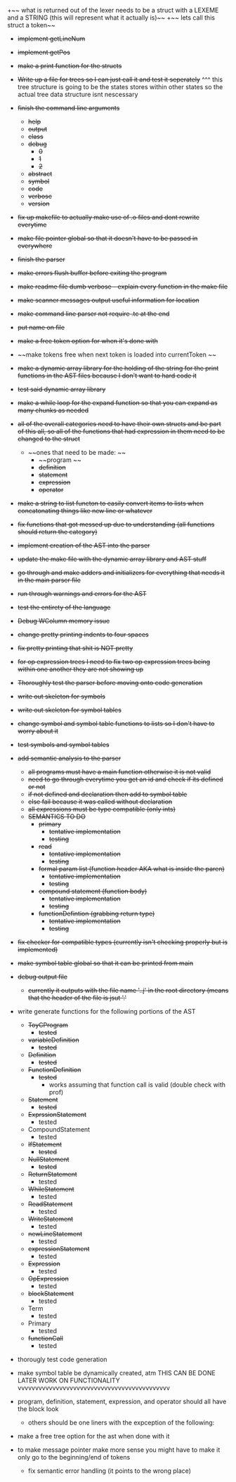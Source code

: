 +~~ what is returned out of the lexer needs to be a struct with a LEXEME and a STRING (this will represent what it actually is)~~
+~~ lets call this struct a token~~
+ ~~implement getLineNum~~
+ ~~implement getPos~~
+ ~~make a print function for the structs~~
+ ~~Write up a file for trees so I can just call it and test it seperately~~
^^^ this tree structure is going to be the states stores within other states so the actual tree data structure isnt nescessary 
+ ~~finish the command line arguments~~ 
    + ~~help~~
    + ~~output~~
    + ~~class~~
    + ~~debug~~
        + ~~0~~
        + ~~1~~
        + ~~2~~
    + ~~abstract~~ 
    + ~~symbol~~
    + ~~code~~
    + ~~verbose~~
    + ~~version~~ 

+ ~~fix up makefile to actually make use of .o files and dont rewrite everytime~~
+ ~~make file pointer global so that it doesn't have to be passed in everywhere~~
+ ~~finish the parser~~
+ ~~make errors flush buffer before exiting the program~~
+ ~~make readme file dumb verbose - explain every function in the make file~~ 
+ ~~make scanner messages output useful information for location~~
+ ~~make command line parser not require .tc at the end~~ 
+ ~~put name on file~~
+ ~~make a free token option for when it's done with~~
+ ~~make tokens free when next token is loaded into currentToken ~~
+ ~~make a dynamic array library for the holding of the string for the print functions in the AST files because I don't want to hard code it~~ 
+ ~~test said dynamic array library~~ 
+ ~~make a while loop for the expand function so that you can expand as many chunks as needed~~
+ ~~all of the overall categories need to have their own structs and be part of this all, so all of the functions that had expression in them need to be changed to the struct~~
    + ~~ones that need to be made: ~~
        + ~~program ~~
        + ~~definition~~ 
        + ~~statement~~
        + ~~expression~~
        + ~~operator~~
+ ~~make a string to list functon to easily convert items to lists when concatonating things like new line or whatever~~ 
+ ~~fix functions that got messed up due to understanding (all functions should return the category)~~
+ ~~implement creation of the AST into the parser~~
+ ~~update the make file with the dynamic array library and AST stuff~~
+ ~~go through and make adders and initializers for everything that needs it in the main parser file~~
+ ~~run through warnings and errors for the AST~~
+ ~~test the entirety of the language~~ 
+ ~~Debug WColumn memory issue~~
+ ~~change pretty printing indents to four spaces~~
+ ~~fix pretty printing that shit is NOT pretty~~ 
+ ~~for op expression trees I need to fix two op expression trees being within one another they are not showing up~~ 
+ ~~Thoroughly test the parser before moving onto code generation~~ 
+ ~~write out skeleton for symbols~~
+ ~~write out skeleton for symbol tables~~
+ ~~change symbol and symbol table functions to lists so I don't have to worry about it~~
+ ~~test symbols and symbol tables~~
+ ~~add semantic analysis to the parser~~ 
    + ~~all programs must have a main function otherwise it is not valid~~
    + ~~need to go through everytime you get an id and check if its defined or not~~
    + ~~if not defined and declaration then add to symbol table~~
    + ~~else fail because it was called without declaration~~
    + ~~all expressions must be type compatible (only ints)~~
    + ~~SEMANTICS TO DO~~ 
        + ~~primary~~
            + ~~tentative implementation~~ 
            + ~~testing~~
        + ~~read~~
            + ~~tentative implementation~~ 
            + ~~testing~~
        + ~~formal param list (function header AKA what is inside the paren)~~
            + ~~tentative implementation~~ 
            + ~~testing~~
        + ~~compound statement (function body)~~
            + ~~tentative implementation~~ 
            + ~~testing~~
        + ~~functionDefintion (grabbing return type)~~
            + ~~tentative implementation~~
            + ~~testing~~
+ ~~fix checker for compatible types (currently isn't checking properly but is implemented)~~
+ ~~make symbol table global so that it can be printed from main~~ 
+ ~~debug output file~~ 
    + ~~currently it outputs with the file name '..j' in the root directory (means that the header of the file is jsut '.'~~ 

+ write generate functions for the following portions of the AST
    + ~~ToyCProgram~~
        + ~~tested~~
    + ~~variableDefinition~~
        + ~~tested~~
    + ~~Definition~~
        + ~~tested~~
    + ~~FunctionDefinition~~ 
        + ~~tested~~
            + works assuming that function call is valid (double check with prof)
    + ~~Statement~~
        + ~~tested~~
    + ~~ExprssionStatement~~
        + tested
    + CompoundStatement
        + tested
    + ~~IfStatement~~
        + ~~tested~~
    + ~~NullStatement~~
        + ~~tested~~
    + ~~ReturnStatement~~
        + tested
    + ~~WhileStatement~~
        + tested
    + ~~ReadStatement~~
        + tested
    + ~~WriteStatement~~
        + tested
    + ~~newLineStatement~~
        + tested
    + ~~expressionStatement~~
        + tested
    + ~~Expression~~
        + tested
    + ~~OpExpression~~
        + tested
    + ~~blockStatement~~
        + tested
    + Term
        + tested
    + Primary
        + tested
    + ~~functionCall~~
        + tested
+ thorougly test code generation
+ make symbol table be dynamically created, atm 
THIS CAN BE DONE LATER WORK ON FUNCTIONALITY 
vvvvvvvvvvvvvvvvvvvvvvvvvvvvvvvvvvvvvvvvvvvv
+ program, definition, statement, expression, and operator should all have the block look
    + others should be one liners with the expception of the following: 
+ make a free tree option for the ast when done with it
+ to make message pointer make more sense you might have to make it only go to the beginning/end of tokens 
    + fix semantic error handling (it points to the wrong place) 
